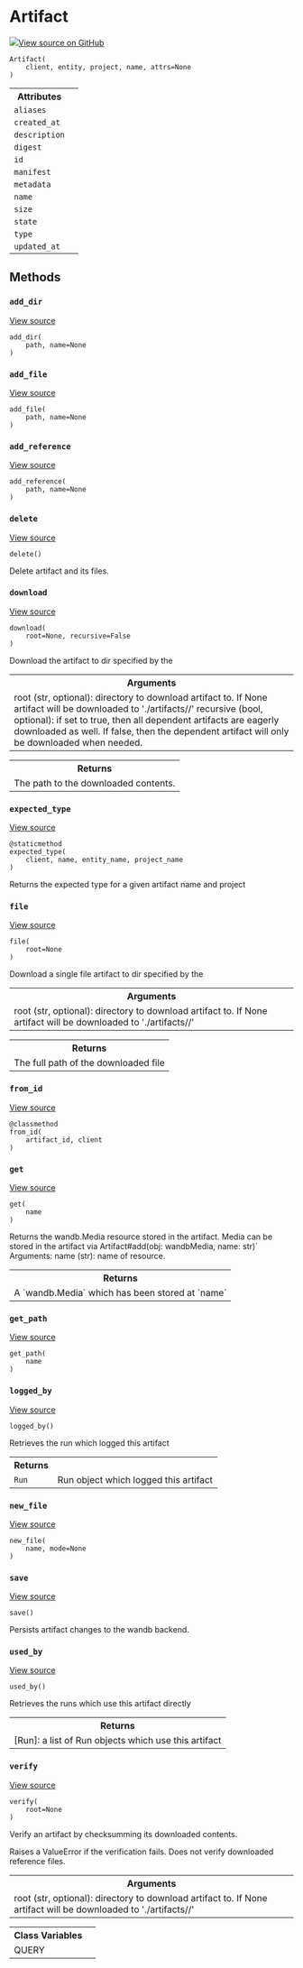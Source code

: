 # Artifact

<!-- Insert buttons and diff -->


[![](https://www.tensorflow.org/images/GitHub-Mark-32px.png)View source on GitHub](https://www.github.com/wandb/client/tree/master/wandb/apis/public.py#L2447-L3148)






<pre><code>Artifact(
    client, entity, project, name, attrs=None
)</code></pre>



<!-- Placeholder for "Used in" -->




<!-- Tabular view -->
<table>
<tr><th>Attributes</th></tr>

<tr>
<td>
<code>aliases</code>
</td>
<td>

</td>
</tr><tr>
<td>
<code>created_at</code>
</td>
<td>

</td>
</tr><tr>
<td>
<code>description</code>
</td>
<td>

</td>
</tr><tr>
<td>
<code>digest</code>
</td>
<td>

</td>
</tr><tr>
<td>
<code>id</code>
</td>
<td>

</td>
</tr><tr>
<td>
<code>manifest</code>
</td>
<td>

</td>
</tr><tr>
<td>
<code>metadata</code>
</td>
<td>

</td>
</tr><tr>
<td>
<code>name</code>
</td>
<td>

</td>
</tr><tr>
<td>
<code>size</code>
</td>
<td>

</td>
</tr><tr>
<td>
<code>state</code>
</td>
<td>

</td>
</tr><tr>
<td>
<code>type</code>
</td>
<td>

</td>
</tr><tr>
<td>
<code>updated_at</code>
</td>
<td>

</td>
</tr>
</table>



## Methods

<h3 id="add_dir"><code>add_dir</code></h3>

<a target="_blank" href="https://www.github.com/wandb/client/tree/master/wandb/apis/public.py#L2666-L2667">View source</a>

<pre><code>add_dir(
    path, name=None
)</code></pre>




<h3 id="add_file"><code>add_file</code></h3>

<a target="_blank" href="https://www.github.com/wandb/client/tree/master/wandb/apis/public.py#L2663-L2664">View source</a>

<pre><code>add_file(
    path, name=None
)</code></pre>




<h3 id="add_reference"><code>add_reference</code></h3>

<a target="_blank" href="https://www.github.com/wandb/client/tree/master/wandb/apis/public.py#L2669-L2670">View source</a>

<pre><code>add_reference(
    path, name=None
)</code></pre>




<h3 id="delete"><code>delete</code></h3>

<a target="_blank" href="https://www.github.com/wandb/client/tree/master/wandb/apis/public.py#L2643-L2658">View source</a>

<pre><code>delete()</code></pre>

Delete artifact and its files.


<h3 id="download"><code>download</code></h3>

<a target="_blank" href="https://www.github.com/wandb/client/tree/master/wandb/apis/public.py#L2799-L2841">View source</a>

<pre><code>download(
    root=None, recursive=False
)</code></pre>

Download the artifact to dir specified by the <root>


<!-- Tabular view -->
<table>
<tr><th>Arguments</th></tr>
<tr>
<td>
root (str, optional): directory to download artifact to. If None
artifact will be downloaded to './artifacts/<self.name>/'
recursive (bool, optional): if set to true, then all dependent artifacts are
eagerly downloaded as well. If false, then the dependent artifact will
only be downloaded when needed.
</td>
</tr>

</table>



<!-- Tabular view -->
<table>
<tr><th>Returns</th></tr>
<tr>
<td>
The path to the downloaded contents.
</td>
</tr>

</table>



<h3 id="expected_type"><code>expected_type</code></h3>

<a target="_blank" href="https://www.github.com/wandb/client/tree/master/wandb/apis/public.py#L2601-L2641">View source</a>

<pre><code>@staticmethod</code>
<code>expected_type(
    client, name, entity_name, project_name
)</code></pre>

Returns the expected type for a given artifact name and project


<h3 id="file"><code>file</code></h3>

<a target="_blank" href="https://www.github.com/wandb/client/tree/master/wandb/apis/public.py#L2843-L2864">View source</a>

<pre><code>file(
    root=None
)</code></pre>

Download a single file artifact to dir specified by the <root>


<!-- Tabular view -->
<table>
<tr><th>Arguments</th></tr>
<tr>
<td>
root (str, optional): directory to download artifact to. If None
artifact will be downloaded to './artifacts/<self.name>/'
</td>
</tr>

</table>



<!-- Tabular view -->
<table>
<tr><th>Returns</th></tr>
<tr>
<td>
The full path of the downloaded file
</td>
</tr>

</table>



<h3 id="from_id"><code>from_id</code></h3>

<a target="_blank" href="https://www.github.com/wandb/client/tree/master/wandb/apis/public.py#L2469-L2509">View source</a>

<pre><code>@classmethod</code>
<code>from_id(
    artifact_id, client
)</code></pre>




<h3 id="get"><code>get</code></h3>

<a target="_blank" href="https://www.github.com/wandb/client/tree/master/wandb/apis/public.py#L2763-L2797">View source</a>

<pre><code>get(
    name
)</code></pre>

Returns the wandb.Media resource stored in the artifact. Media can be
stored in the artifact via Artifact#add(obj: wandbMedia, name: str)`
Arguments:
    name (str): name of resource.

<!-- Tabular view -->
<table>
<tr><th>Returns</th></tr>
<tr>
<td>
A `wandb.Media` which has been stored at `name`
</td>
</tr>

</table>



<h3 id="get_path"><code>get_path</code></h3>

<a target="_blank" href="https://www.github.com/wandb/client/tree/master/wandb/apis/public.py#L2692-L2761">View source</a>

<pre><code>get_path(
    name
)</code></pre>




<h3 id="logged_by"><code>logged_by</code></h3>

<a target="_blank" href="https://www.github.com/wandb/client/tree/master/wandb/apis/public.py#L3115-L3148">View source</a>

<pre><code>logged_by()</code></pre>

Retrieves the run which logged this artifact


<!-- Tabular view -->
<table>
<tr><th>Returns</th></tr>

<tr>
<td>
<code>Run</code>
</td>
<td>
Run object which logged this artifact
</td>
</tr>
</table>



<h3 id="new_file"><code>new_file</code></h3>

<a target="_blank" href="https://www.github.com/wandb/client/tree/master/wandb/apis/public.py#L2660-L2661">View source</a>

<pre><code>new_file(
    name, mode=None
)</code></pre>




<h3 id="save"><code>save</code></h3>

<a target="_blank" href="https://www.github.com/wandb/client/tree/master/wandb/apis/public.py#L2877-L2915">View source</a>

<pre><code>save()</code></pre>

Persists artifact changes to the wandb backend.


<h3 id="used_by"><code>used_by</code></h3>

<a target="_blank" href="https://www.github.com/wandb/client/tree/master/wandb/apis/public.py#L3071-L3113">View source</a>

<pre><code>used_by()</code></pre>

Retrieves the runs which use this artifact directly


<!-- Tabular view -->
<table>
<tr><th>Returns</th></tr>
<tr>
<td>
[Run]: a list of Run objects which use this artifact
</td>
</tr>

</table>



<h3 id="verify"><code>verify</code></h3>

<a target="_blank" href="https://www.github.com/wandb/client/tree/master/wandb/apis/public.py#L2917-L2942">View source</a>

<pre><code>verify(
    root=None
)</code></pre>

Verify an artifact by checksumming its downloaded contents.

Raises a ValueError if the verification fails. Does not verify downloaded
reference files.

<!-- Tabular view -->
<table>
<tr><th>Arguments</th></tr>
<tr>
<td>
root (str, optional): directory to download artifact to. If None
artifact will be downloaded to './artifacts/<self.name>/'
</td>
</tr>

</table>







<!-- Tabular view -->
<table>
<tr><th>Class Variables</th></tr>

<tr>
<td>
QUERY<a id="QUERY"></a>
</td>
<td>

</td>
</tr>
</table>

